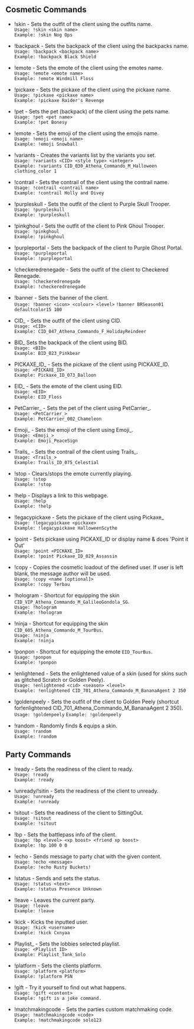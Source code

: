 ## Cosmetic Commands
* !skin - Sets the outfit of the client using the outfits name.<br>
``Usage: !skin <skin name>``<br>
``Example: !skin Nog Ops``

* !backpack - Sets the backpack of the client using the backpacks name.     
``Usage: !backpack <backpack name>``<br>
``Example: !backpack Black Shield``

* !emote - Sets the emote of the client using the emotes name.              
``Usage: !emote <emote name>``<br>
``Example: !emote Windmill Floss``

* !pickaxe - Sets the pickaxe of the client using the pickaxe name.         
``Usage: !pickaxe <pickaxe name>``<br>
``Example: !pickaxe Raider's Revenge``

* !pet - Sets the pet (backpack) of the client using the pets name.         
``Usage: !pet <pet name>``<br>
``Example: !pet Bonesy``

* !emote - Sets the emoji of the client using the emojis name.         
``Usage: !emoji <emoji name>``<br>
``Example: !emoji Snowball``

* !variants - Creates the variants list by the variants you set.            
``Usage: !variants <CID> <style type> <integer>``<br>
``Example: !variants CID_030_Athena_Commando_M_Halloween clothing_color 1``

* !contrail - Sets the contrail of the client using the contrail name.         
``Usage: !contrail <contrail name>``<br>
``Example: !contrail Holly and Divey``

* !purpleskull - Sets the outfit of the client to Purple Skull Trooper.     
``Usage: !purpleskull``<br>
``Example: !purpleskull``

* !pinkghoul - Sets the outfit of the client to Pink Ghoul Trooper.     
``Usage: !pinkghoul``<br>
``Example: !pinkghoul``

* !purpleportal - Sets the backpack of the client to Purple Ghost Portal.   
``Usage: !purpleportal``<br>
``Example: !purpleportal``

* !checkeredrenegade - Sets the outfit of the client to Checkered Renegade. <br>
``Usage: !checkeredrenegade``<br>
``Example: !checkeredrenegade``

* !banner - Sets the banner of the client.                                  
``Usage: !banner <icon> <colour> <level>``
``!banner BRSeason01 defaultcolor15 100``

* CID_ - Sets the outfit of the client using CID.                           
``Usage: <CID>``<br>
``Example: CID_047_Athena_Commando_F_HolidayReindeer``

* BID_ Sets the backpack of the client using BID.                           
``Usage: <BID>``<br>
``Example: BID_023_Pinkbear``

* PICKAXE_ID_ - Sets the pickaxe of the client using PICKAXE_ID.            
``Usage: <PICKAXE_ID>``<br>
``Example: Pickaxe_ID_073_Balloon``

* EID_ - Sets the emote of the client using EID.                            
``Usage: <EID>``<br>
``Example: EID_Floss``

* PetCarrier_ - Sets the pet of the client using PetCarrier_.                            
``Usage: <PetCarrier_>``<br>
``Example: PetCarrier_002_Chameleon``

* Emoji_ - Sets the emoji of the client using Emoji_.<br>
``Usage: <Emoji_>``<br>
``Example: Emoji_PeaceSign``

* Trails_ - Sets the contrail of the client using Trails_.<br>
``Usage: <Trails_>``<br>
``Example: Trails_ID_075_Celestial``

* !stop - Clears/stops the emote currently playing.                         
``Usage: !stop``<br>
``Example: !stop``

* !help - Displays a link to this webpage.                                  
``Usage: !help``<br>
``Example: !help``

* !legacypickaxe - Sets the pickaxe of the client using Pickaxe_            
``Usage: !legacypickaxe <pickaxe>``<br>
``Example: !legacypickaxe HalloweenScythe``

* !point - Sets pickaxe using PICKAXE_ID or display name & does 'Point it Out'              
``Usage: !point <PICKAXE_ID>``<br>
``Example: !point Pickaxe_ID_029_Assassin``

* !copy - Copies the cosmetic loadout of the defined user. If user is left blank, the message author will be used.<br>
``Usage: !copy <name [optional]>``<br>
``Example: !copy Terbau``

* !hologram - Shortcut for equipping the skin ``CID_VIP_Athena_Commando_M_GalileoGondola_SG``.<br>
``Usage: !hologram``<br>
``Example: !hologram``

* !ninja - Shortcut for equipping the skin ``CID_605_Athena_Commando_M_TourBus``.<br>
``Usage: !ninja``<br>
``Example: !ninja``

* !ponpon - Shortcut for equipping the emote ``EID_TourBus``.<br>
``Usage: !ponpon``<br>
``Example: !ponpon``

* !enlightened - Sets the enlightened value of a skin (used for skins such as glitched Scratch or Golden Peely).<br>
``Usage: !enlightened <cid> <season> <level>``<br>
``Example: !enlightened CID_701_Athena_Commando_M_BananaAgent 2 350``

* !goldenpeely - Sets the outfit of the client to Golden Peely (shortcut for!enlightened CID_701_Athena_Commando_M_BananaAgent 2 350).<br>
``Usage: !goldenpeely``
``Example: !goldenpeely``

* !random - Randomly finds & equips a skin.<br>
``Usage: !random``<br>
``Example: !random``

## Party Commands
* !ready - Sets the readiness of the client to ready.                       
``Usage: !ready``<br>
``Example: !ready``

* !unready/!sitin - Sets the readiness of the client to unready.                   
``Usage: !unready``<br>
``Example: !unready``

* !sitout - Sets the readiness of the client to SittingOut.<br>
``Usage: !sitout``<br>
``Example: !sitout``

* !bp - Sets the battlepass info of the client.                             
``Usage: !bp <level> <xp boost> <friend xp boost>``<br>
``Example: !bp 100 0 0``

* !echo - Sends message to party chat with the given content.               
``Usage: !echo <message> ``<br>
``Example: !echo Rusty Buckets!``

* !status - Sends and sets the status.<br>
``Usage: !status <text>``<br>
``Example: !status Presence Unknown``

* !leave - Leaves the current party.<br>
``Usage: !leave``<br>
``Example: !leave``

* !kick - Kicks the inputted user.<br>
``Usage: !kick <username>``<br>
``Example: !kick Cxnyaa``

* Playlist_ - Sets the lobbies selected playlist.<br>
``Usage: <Playlist ID>``<br>
``Example: Playlist_Tank_Solo``

* !platform - Sets the clients platform.<br>
``Usage: !platform <platform>``<br>
``Example: !platform PSN``

* !gift - Try it yourself to find out what happens.<br>
``Usage: !gift <content>``<br>
``Example: !gift is a joke command.``

* !matchmakingcode - Sets the parties custom matchmaking code.<br>
``Usage: !matchmakingcode <code>``<br>
``Example: !matchmakingcode solo123``